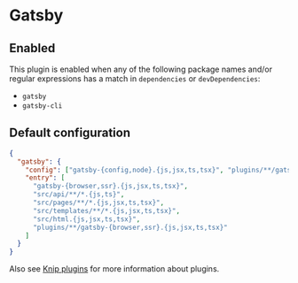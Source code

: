 # Gatsby

## Enabled

This plugin is enabled when any of the following package names and/or regular expressions has a match in `dependencies`
or `devDependencies`:

- `gatsby`
- `gatsby-cli`

## Default configuration

```json
{
  "gatsby": {
    "config": ["gatsby-{config,node}.{js,jsx,ts,tsx}", "plugins/**/gatsby-node.{js,jsx,ts,tsx}"],
    "entry": [
      "gatsby-{browser,ssr}.{js,jsx,ts,tsx}",
      "src/api/**/*.{js,ts}",
      "src/pages/**/*.{js,jsx,ts,tsx}",
      "src/templates/**/*.{js,jsx,ts,tsx}",
      "src/html.{js,jsx,ts,tsx}",
      "plugins/**/gatsby-{browser,ssr}.{js,jsx,ts,tsx}"
    ]
  }
}
```

Also see [Knip plugins][1] for more information about plugins.

[1]: https://github.com/webpro/knip/blob/main/README.md#plugins
